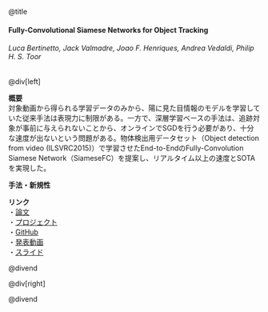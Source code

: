 @title
#### Fully-Convolutional Siamese Networks for Object Tracking
###### Luca Bertinetto, Jack Valmadre, Joao F. Henriques, Andrea Vedaldi, Philip H. S. Toor

@div[left]

__概要__  
対象動画から得られる学習データのみから、陽に見た目情報のモデルを学習していた従来手法は表現力に制限がある。一方で、深層学習ベースの手法は、追跡対象が事前に与えられないことから、オンラインでSGDを行う必要があり、十分な速度が出ないという問題がある。物体検出用データセット（Object detection from video (ILSVRC2015)）で学習させたEnd-to-EndのFully-Convolution Siamese Network（SiameseFC）を提案し、リアルタイム以上の速度とSOTAを実現した。  

__手法・新規性__  


__リンク__  
・[論文](https://arxiv.org/pdf/1606.09549.pdf)  
・[プロジェクト](https://www.robots.ox.ac.uk/~luca/siamese-fc.html)  
・[GitHub](https://github.com/bertinetto/cfnet)  
・[発表動画](https://youtu.be/jZoUalMMZ_0)  
・[スライド](https://pdfs.semanticscholar.org/presentation/4c91/827cceb97183c4d48ca09e1c7587577c8d54.pdf)  

@divend

@div[right]

<!-- ![](path/to/img =full) -->

@divend